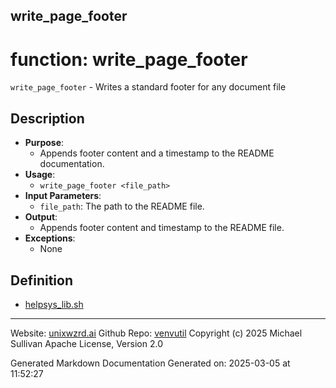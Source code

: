 ## write_page_footer
# function: write_page_footer
 `write_page_footer` - Writes a standard footer for any document file
## Description
- **Purpose**:
  - Appends footer content and a timestamp to the README documentation.
- **Usage**: 
  - `write_page_footer <file_path>`
- **Input Parameters**: 
  - `file_path`: The path to the README file.
- **Output**: 
  - Appends footer content and timestamp to the README file.
- **Exceptions**: 
  - None

## Definition 

* [helpsys_lib.sh](../helpsys_lib_sh.md)
---

Website: [unixwzrd.ai](https://unixwzrd.ai)
Github Repo: [venvutil](https://github.com/unixwzrd/venvutil)
Copyright (c) 2025 Michael Sullivan
Apache License, Version 2.0

Generated Markdown Documentation
Generated on: 2025-03-05 at 11:52:27
